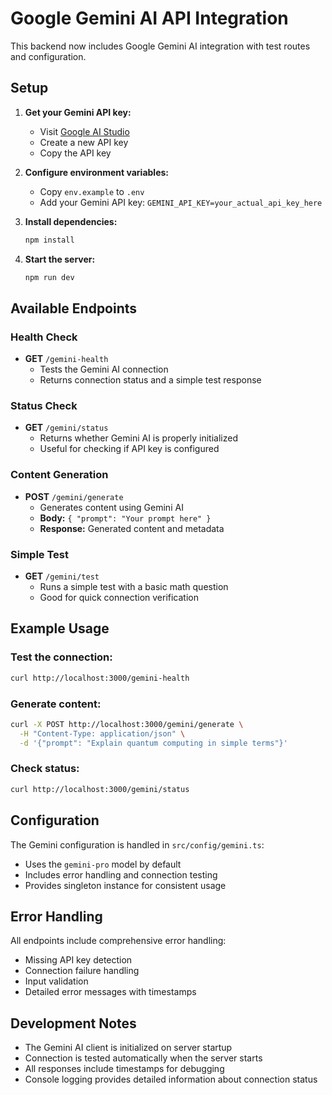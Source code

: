 # Google Gemini AI API Integration

This backend now includes Google Gemini AI integration with test routes and configuration.

## Setup

1. **Get your Gemini API key:**
   - Visit [Google AI Studio](https://makersuite.google.com/app/apikey)
   - Create a new API key
   - Copy the API key

2. **Configure environment variables:**
   - Copy `env.example` to `.env`
   - Add your Gemini API key: `GEMINI_API_KEY=your_actual_api_key_here`

3. **Install dependencies:**
   ```bash
   npm install
   ```

4. **Start the server:**
   ```bash
   npm run dev
   ```

## Available Endpoints

### Health Check
- **GET** `/gemini-health`
  - Tests the Gemini AI connection
  - Returns connection status and a simple test response

### Status Check
- **GET** `/gemini/status`
  - Returns whether Gemini AI is properly initialized
  - Useful for checking if API key is configured

### Content Generation
- **POST** `/gemini/generate`
  - Generates content using Gemini AI
  - **Body:** `{ "prompt": "Your prompt here" }`
  - **Response:** Generated content and metadata

### Simple Test
- **GET** `/gemini/test`
  - Runs a simple test with a basic math question
  - Good for quick connection verification

## Example Usage

### Test the connection:
```bash
curl http://localhost:3000/gemini-health
```

### Generate content:
```bash
curl -X POST http://localhost:3000/gemini/generate \
  -H "Content-Type: application/json" \
  -d '{"prompt": "Explain quantum computing in simple terms"}'
```

### Check status:
```bash
curl http://localhost:3000/gemini/status
```

## Configuration

The Gemini configuration is handled in `src/config/gemini.ts`:
- Uses the `gemini-pro` model by default
- Includes error handling and connection testing
- Provides singleton instance for consistent usage

## Error Handling

All endpoints include comprehensive error handling:
- Missing API key detection
- Connection failure handling
- Input validation
- Detailed error messages with timestamps

## Development Notes

- The Gemini AI client is initialized on server startup
- Connection is tested automatically when the server starts
- All responses include timestamps for debugging
- Console logging provides detailed information about connection status
